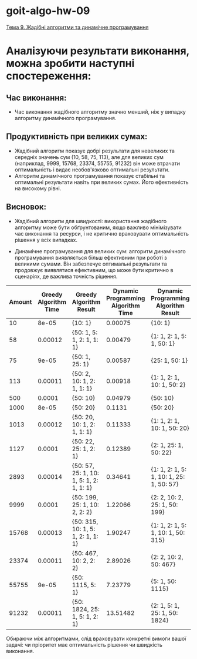 # goit-algo-hw-09

[Тема 9. Жадібні алгоритми та динамічне програмування](https://www.edu.goit.global/uk/learn/13571785/19646173/19658335/training?blockId=21205235)

# Аналізуючи результати виконання, можна зробити наступні спостереження:

<h2>Час виконання:</h2>

- Час виконання жадібного алгоритму значно менший, ніж у випадку алгоритму динамічного програмування.

<h2>Продуктивність при великих сумах:</h2>

- Жадібний алгоритм показує добрі результати для невеликих та середніх значень сум (10, 58, 75, 113), але для
  великих сум (наприклад, 9999, 15768, 23374, 55755, 91232) він може втрачати оптимальність і видає необов'язково
  оптимальні результати.
- Алгоритм динамічного програмування показує стабільні та оптимальні результати навіть при великих сумах.
  Його ефективність на високому рівні.

<h2>Висновок:</h2>

- Жадібний алгоритм для швидкості: використання жадібного алгоритму може бути обґрунтованим, якщо важливо мінімізувати
  час виконання та ресурси, і не
  критично враховувати оптимальність рішення у всіх випадках.

- Динамічне програмування для великих сум: алгоритм динамічного програмування виявляється більш ефективним
  при роботі з великими сумами. Він забезпечує оптимальні результати та продовжує виявлятися ефективним, що може бути
  критично в сценаріях, де важлива точність рішення.

| Amount | Greedy Algorithm Time | Greedy Algorithm Result                  | Dynamic Programming Algorithm Time | Dynamic Programming Algorithm Result     |
|--------|-----------------------|------------------------------------------|------------------------------------|------------------------------------------|
| 10     | 8e-05                 | {10: 1}                                  | 0.00075                            | {10: 1}                                  |
| 58     | 0.00012               | {50: 1, 5: 1, 2: 1, 1: 1}                | 0.00479                            | {1: 1, 2: 1, 5: 1, 50: 1}                |
| 75     | 9e-05                 | {50: 1, 25: 1}                           | 0.00587                            | {25: 1, 50: 1}                           |
| 113    | 0.00011               | {50: 2, 10: 1, 2: 1, 1: 1}               | 0.00918                            | {1: 1, 2: 1, 10: 1, 50: 2}               |
| 500    | 0.0001                | {50: 10}                                 | 0.04979                            | {50: 10}                                 |
| 1000   | 8e-05                 | {50: 20}                                 | 0.1131                             | {50: 20}                                 |
| 1013   | 0.00012               | {50: 20, 10: 1, 2: 1, 1: 1}              | 0.11333                            | {1: 1, 2: 1, 10: 1, 50: 20}              |
| 1127   | 0.0001                | {50: 22, 25: 1, 2: 1}                    | 0.12389                            | {2: 1, 25: 1, 50: 22}                    |
| 2893   | 0.00014               | {50: 57, 25: 1, 10: 1, 5: 1, 2: 1, 1: 1} | 0.34641                            | {1: 1, 2: 1, 5: 1, 10: 1, 25: 1, 50: 57} |
| 9999   | 0.0001                | {50: 199, 25: 1, 10: 2, 2: 2}            | 1.22066                            | {2: 2, 10: 2, 25: 1, 50: 199}            |
| 15768  | 0.00013               | {50: 315, 10: 1, 5: 1, 2: 1, 1: 1}       | 1.90247                            | {1: 1, 2: 1, 5: 1, 10: 1, 50: 315}       |
| 23374  | 0.00011               | {50: 467, 10: 2, 2: 2}                   | 2.89026                            | {2: 2, 10: 2, 50: 467}                   |
| 55755  | 9e-05                 | {50: 1115, 5: 1}                         | 7.23779                            | {5: 1, 50: 1115}                         |
| 91232  | 0.00011               | {50: 1824, 25: 1, 5: 1, 2: 1}            | 13.51482                           | {2: 1, 5: 1, 25: 1, 50: 1824}            |

Обираючи між алгоритмами, слід враховувати конкретні вимоги вашої задачі: чи пріоритет має оптимальність рішення чи
швидкість виконання.